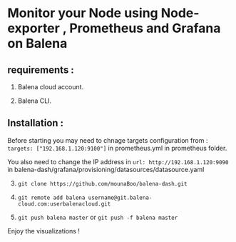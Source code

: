 # Monitor your Node using Node-exporter , Prometheus and Grafana on Balena

## requirements :

1)  Balena cloud account.

2) Balena CLI.


## Installation :

Before starting you may need to chnage targets configuration from :  ``` targets: ["192.168.1.120:9100"] ``` in prometheus.yml in  prometheus folder.

You also need to change the IP address in ```url: http://192.168.1.120:9090 ``` in  balena-dash/grafana/provisioning/datasources/datasource.yaml 


3) ``` git clone https://github.com/mounaBoo/balena-dash.git ```


4) ``` git remote add balena username@git.balena-cloud.com:userbalenacloud.git ```

5) ``` git push balena master ```  or ``` git push -f balena master ```

Enjoy the visualizations !



